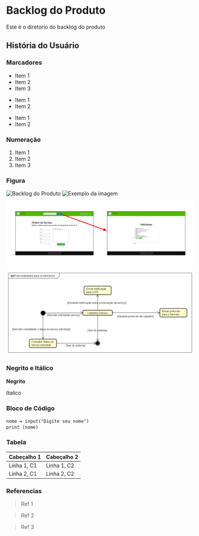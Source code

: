 
# Backlog do Produto
Este é o diretorio do backlog do produto

## História do Usuário

### Marcadores
- Item 1
- Item 2
- Item 3

+ Item 1
+ Item 2

* Item 1
* Item 2

### Numeração
1. Item 1
2. Item 2
3. Item 3

### Figura
![Backlog do Produto](https://criarh.com.br/wp-content/uploads/2022/03/Praticas-do-Scrum.png)
<img src="https://criarh.com.br/wp-content/uploads/2022/03/Praticas-do-Scrum.png" alt="Exemplo da imagem" width="300">

<img src="https://github.com/arsouza81/Teste/blob/main/verificacao/exemplo01.png" alt="Exemplo da imagem">
<p align ="center"><img src="https://github.com/arsouza81/Teste/blob/main/verificacao/diagrama_exemplo01.png" alt="Exemplo da imagem" width="900"></p>


### Negrito e Itálico
**Negrito**

*Italico*

### Bloco de Código
```
nome = input("Digite seu nome")
print (nome)

```

### Tabela

| Cabeçalho 1 | Cabeçalho 2 |
| ----------- | ----------- |
| Linha 1, C1 | Linha 1, C2 |
| Linha 2, C1 | Linha 2, C2 |


### Referencias

>Ref 1

>Ref 2

>Ref 3
